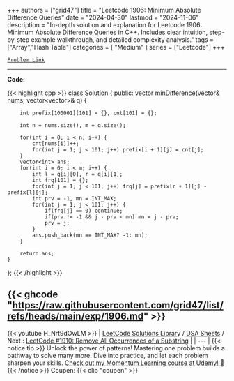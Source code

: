 
+++
authors = ["grid47"]
title = "Leetcode 1906: Minimum Absolute Difference Queries"
date = "2024-04-30"
lastmod = "2024-11-06"
description = "In-depth solution and explanation for Leetcode 1906: Minimum Absolute Difference Queries in C++. Includes clear intuition, step-by-step example walkthrough, and detailed complexity analysis."
tags = ["Array","Hash Table"]
categories = [
    "Medium"
]
series = ["Leetcode"]
+++



[`Problem Link`](https://leetcode.com/problems/minimum-absolute-difference-queries/description/)

---
**Code:**

{{< highlight cpp >}}
class Solution {
public:
    vector<int> minDifference(vector<int>& nums, vector<vector<int>>& q) {

        int prefix[100001][101] = {}, cnt[101] = {};
        
        int n = nums.size(), m = q.size();
        
        for(int i = 0; i < n; i++) {
            cnt[nums[i]]++;
            for(int j = 1; j < 101; j++) prefix[i + 1][j] = cnt[j];
        }
        vector<int> ans;
        for(int i = 0; i < m; i++) {
            int l = q[i][0], r = q[i][1];
            int frq[101] = {};
            for(int j = 1; j < 101; j++) frq[j] = prefix[r + 1][j] - prefix[l][j];
            int prv = -1, mn = INT_MAX;
            for(int j = 1; j < 101; j++) {
                if(frq[j] == 0) continue;
                if(prv != -1 && j - prv < mn) mn = j - prv;
                prv = j;
            }
            ans.push_back(mn == INT_MAX? -1: mn);
        }
        
        return ans;
    }
};
{{< /highlight >}}

{{< ghcode "https://raw.githubusercontent.com/grid47/list/refs/heads/main/exp/1906.md" >}}
---
{{< youtube H_Nrt9dOwLM >}}
| [LeetCode Solutions Library](https://grid47.xyz/leetcode/) / [DSA Sheets](https://grid47.xyz/sheets/) / Next : [LeetCode #1910: Remove All Occurrences of a Substring](https://grid47.xyz/posts/leetcode-1910-remove-all-occurrences-of-a-substring-solution/) |
| --- |
{{< notice tip >}}
Unlock the power of patterns! Mastering one problem builds a pathway to solve many more. Dive into practice, and let each problem sharpen your skills. [Check out my Momentum Learning course at Udemy! 🚀 ](https://www.udemy.com/course/algorithms-and-data-structures-in-cpp/)
{{< /notice >}}
Coupen: {{< clip "coupen" >}}
